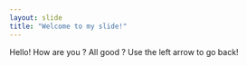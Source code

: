 ```yaml
---
layout: slide
title: "Welcome to my slide!"
---
```

Hello! How are you ?  All good ?
Use the left arrow to go back!
